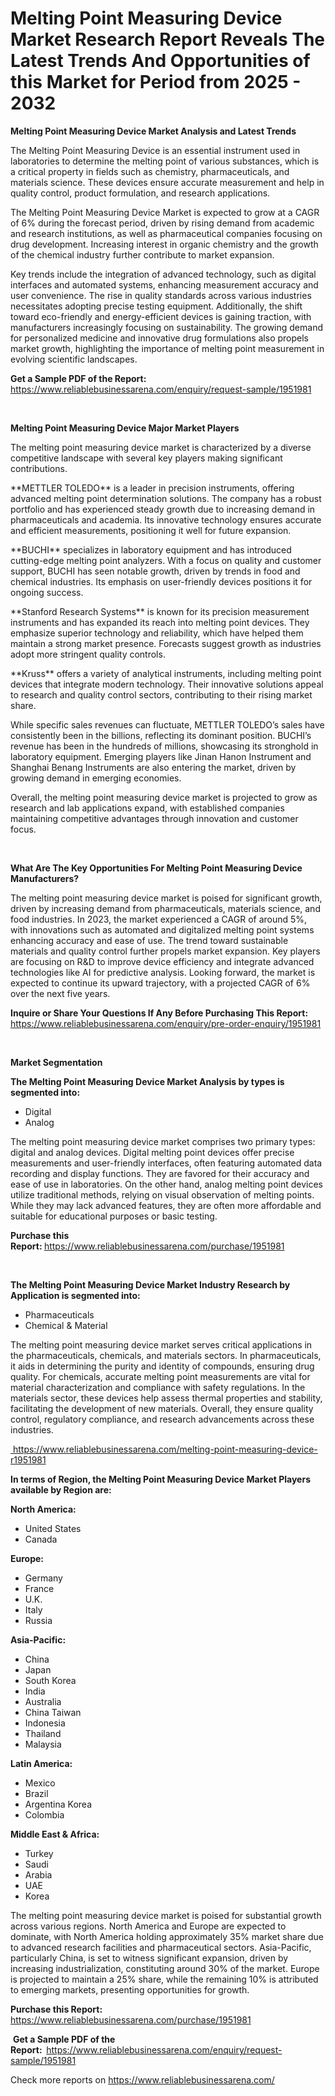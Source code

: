 <p><h1>Melting Point Measuring Device Market Research Report Reveals The Latest Trends And Opportunities of this Market for Period from 2025 - 2032</h1></p><p><strong>Melting Point Measuring Device Market Analysis and Latest Trends</strong></p>
<p><p>The Melting Point Measuring Device is an essential instrument used in laboratories to determine the melting point of various substances, which is a critical property in fields such as chemistry, pharmaceuticals, and materials science. These devices ensure accurate measurement and help in quality control, product formulation, and research applications.</p><p>The Melting Point Measuring Device Market is expected to grow at a CAGR of 6% during the forecast period, driven by rising demand from academic and research institutions, as well as pharmaceutical companies focusing on drug development. Increasing interest in organic chemistry and the growth of the chemical industry further contribute to market expansion. </p><p>Key trends include the integration of advanced technology, such as digital interfaces and automated systems, enhancing measurement accuracy and user convenience. The rise in quality standards across various industries necessitates adopting precise testing equipment. Additionally, the shift toward eco-friendly and energy-efficient devices is gaining traction, with manufacturers increasingly focusing on sustainability. The growing demand for personalized medicine and innovative drug formulations also propels market growth, highlighting the importance of melting point measurement in evolving scientific landscapes.</p></p>
<p><strong>Get a Sample PDF of the Report:&nbsp;</strong> <a href="https://www.reliablebusinessarena.com/enquiry/request-sample/1951981?utm_campaign=2175&utm_medium=2&utm_source=Github&utm_content=ia&utm_term=10042025&utm_id=melting-point-measuring-device">https://www.reliablebusinessarena.com/enquiry/request-sample/1951981</a></p>
<p>&nbsp;</p>
<p><strong>Melting Point Measuring Device Major Market Players</strong></p>
<p><p>The melting point measuring device market is characterized by a diverse competitive landscape with several key players making significant contributions. </p><p>**METTLER TOLEDO** is a leader in precision instruments, offering advanced melting point determination solutions. The company has a robust portfolio and has experienced steady growth due to increasing demand in pharmaceuticals and academia. Its innovative technology ensures accurate and efficient measurements, positioning it well for future expansion.</p><p>**BUCHI** specializes in laboratory equipment and has introduced cutting-edge melting point analyzers. With a focus on quality and customer support, BUCHI has seen notable growth, driven by trends in food and chemical industries. Its emphasis on user-friendly devices positions it for ongoing success.</p><p>**Stanford Research Systems** is known for its precision measurement instruments and has expanded its reach into melting point devices. They emphasize superior technology and reliability, which have helped them maintain a strong market presence. Forecasts suggest growth as industries adopt more stringent quality controls.</p><p>**Kruss** offers a variety of analytical instruments, including melting point devices that integrate modern technology. Their innovative solutions appeal to research and quality control sectors, contributing to their rising market share.</p><p>While specific sales revenues can fluctuate, METTLER TOLEDO’s sales have consistently been in the billions, reflecting its dominant position. BUCHI’s revenue has been in the hundreds of millions, showcasing its stronghold in laboratory equipment. Emerging players like Jinan Hanon Instrument and Shanghai Benang Instruments are also entering the market, driven by growing demand in emerging economies.</p><p>Overall, the melting point measuring device market is projected to grow as research and lab applications expand, with established companies maintaining competitive advantages through innovation and customer focus.</p></p>
<p>&nbsp;</p>
<p><strong>What Are The Key Opportunities For Melting Point Measuring Device Manufacturers?</strong></p>
<p><p>The melting point measuring device market is poised for significant growth, driven by increasing demand from pharmaceuticals, materials science, and food industries. In 2023, the market experienced a CAGR of around 5%, with innovations such as automated and digitalized melting point systems enhancing accuracy and ease of use. The trend toward sustainable materials and quality control further propels market expansion. Key players are focusing on R&D to improve device efficiency and integrate advanced technologies like AI for predictive analysis. Looking forward, the market is expected to continue its upward trajectory, with a projected CAGR of 6% over the next five years.</p></p>
<p><strong>Inquire or Share Your Questions If Any Before Purchasing This Report:</strong> <a href="https://www.reliablebusinessarena.com/enquiry/pre-order-enquiry/1951981?utm_campaign=2175&utm_medium=2&utm_source=Github&utm_content=ia&utm_term=10042025&utm_id=melting-point-measuring-device">https://www.reliablebusinessarena.com/enquiry/pre-order-enquiry/1951981</a></p>
<p>&nbsp;</p>
<p><strong>Market Segmentation</strong></p>
<p><strong>The Melting Point Measuring Device Market Analysis by types is segmented into:</strong></p>
<p><ul><li>Digital</li><li>Analog</li></ul></p>
<p><p>The melting point measuring device market comprises two primary types: digital and analog devices. Digital melting point devices offer precise measurements and user-friendly interfaces, often featuring automated data recording and display functions. They are favored for their accuracy and ease of use in laboratories. On the other hand, analog melting point devices utilize traditional methods, relying on visual observation of melting points. While they may lack advanced features, they are often more affordable and suitable for educational purposes or basic testing.</p></p>
<p><strong>Purchase this Report:&nbsp;</strong><a href="https://www.reliablebusinessarena.com/purchase/1951981?utm_campaign=2175&utm_medium=2&utm_source=Github&utm_content=ia&utm_term=10042025&utm_id=melting-point-measuring-device">https://www.reliablebusinessarena.com/purchase/1951981</a></p>
<p>&nbsp;</p>
<p><strong>The Melting Point Measuring Device Market Industry Research by Application is segmented into:</strong></p>
<p><ul><li>Pharmaceuticals</li><li>Chemical & Material</li></ul></p>
<p><p>The melting point measuring device market serves critical applications in the pharmaceuticals, chemicals, and materials sectors. In pharmaceuticals, it aids in determining the purity and identity of compounds, ensuring drug quality. For chemicals, accurate melting point measurements are vital for material characterization and compliance with safety regulations. In the materials sector, these devices help assess thermal properties and stability, facilitating the development of new materials. Overall, they ensure quality control, regulatory compliance, and research advancements across these industries.</p></p>
<p><a href="https://www.reliablebusinessarena.com/melting-point-measuring-device-r1951981?utm_campaign=2175&utm_medium=2&utm_source=Github&utm_content=ia&utm_term=10042025&utm_id=melting-point-measuring-device">&nbsp;https://www.reliablebusinessarena.com/melting-point-measuring-device-r1951981</a></p>
<p><strong>In terms of Region, the Melting Point Measuring Device Market Players available by Region are:</strong></p>
<p>
    <p> <strong> North America: </strong>
        <ul>
            <li>United States</li>
            <li>Canada</li>
        </ul>
        </p> 
    <p> <strong> Europe: </strong>
        <ul>
            <li>Germany</li>
            <li>France</li>
            <li>U.K.</li>
            <li>Italy</li>
            <li>Russia</li>
        </ul>
        </p> 
    <p> <strong> Asia-Pacific: </strong>
        <ul>
            <li>China</li>
            <li>Japan</li>
            <li>South Korea</li>
            <li>India</li>
            <li>Australia</li>
            <li>China Taiwan</li>
            <li>Indonesia</li>
            <li>Thailand</li>
            <li>Malaysia</li>
        </ul>
        </p> 
    <p> <strong> Latin America: </strong>
        <ul>
            <li>Mexico</li>
            <li>Brazil</li>
            <li>Argentina Korea</li>
            <li>Colombia</li>
        </ul>
        </p> 
    <p> <strong> Middle East & Africa: </strong>
        <ul>
            <li>Turkey</li>
            <li>Saudi</li>
            <li>Arabia</li>
            <li>UAE</li>
            <li>Korea</li>
        </ul>
    </p>
    </p>
<p><p>The melting point measuring device market is poised for substantial growth across various regions. North America and Europe are expected to dominate, with North America holding approximately 35% market share due to advanced research facilities and pharmaceutical sectors. Asia-Pacific, particularly China, is set to witness significant expansion, driven by increasing industrialization, constituting around 30% of the market. Europe is projected to maintain a 25% share, while the remaining 10% is attributed to emerging markets, presenting opportunities for growth.</p></p>
<p><strong>Purchase this Report: </strong><a href="https://www.reliablebusinessarena.com/purchase/1951981?utm_campaign=2175&utm_medium=2&utm_source=Github&utm_content=ia&utm_term=10042025&utm_id=melting-point-measuring-device">https://www.reliablebusinessarena.com/purchase/1951981</a></p>
<p>&nbsp;<strong>Get a Sample PDF of the Report:&nbsp;&nbsp;</strong><a href="https://www.reliablebusinessarena.com/enquiry/request-sample/1951981?utm_campaign=2175&utm_medium=2&utm_source=Github&utm_content=ia&utm_term=10042025&utm_id=melting-point-measuring-device">https://www.reliablebusinessarena.com/enquiry/request-sample/1951981</a></p>
<p><strong></strong></p>
<p>Check more reports on <a href="https://www.reliablebusinessarena.com/?utm_campaign=2175&utm_medium=2&utm_source=Github&utm_content=ia&utm_term=10042025&utm_id=melting-point-measuring-device">https://www.reliablebusinessarena.com/</a></p>